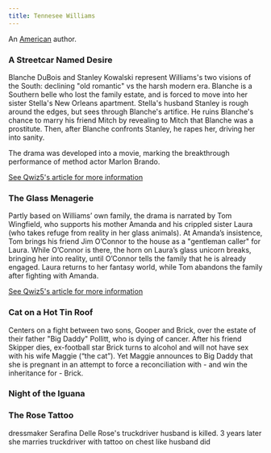 ```yaml
---
title: Tennesee Williams
---
```


An [American](../index.html) author.

### A Streetcar Named Desire

Blanche DuBois and Stanley Kowalski represent Williams's two visions of the South: declining "old romantic" vs the harsh modern era. Blanche is a Southern belle who lost the family estate, and is forced to move into her sister Stella's New Orleans apartment. Stella's husband Stanley is rough around the edges, but sees through Blanche's artifice. He ruins Blanche's chance to marry his friend Mitch by revealing to Mitch that Blanche was a prostitute. Then, after Blanche confronts Stanley, he rapes her, driving her into sanity.

The drama was developed into a movie, marking the breakthrough performance of method actor Marlon Brando.

[See Qwiz5's article for more information](https://www.qwizbowl.com/post/qwiz5-quizbowl-blanchedubois)

### The Glass Menagerie

 Partly based on Williams’ own family, the drama is narrated by Tom Wingfield, who supports his mother Amanda and his crippled sister Laura (who takes refuge from reality in her glass animals). At Amanda’s insistence, Tom brings his friend Jim O’Connor to the house as a "gentleman caller" for Laura. While O’Connor is there, the horn on Laura’s glass unicorn breaks, bringing her into reality, until O’Connor tells the family that he is already engaged. Laura returns to her fantasy world, while Tom abandons the family after fighting with Amanda.

[See Qwiz5's article for more information](https://www.qwizbowl.com/post/qwiz5-quizbowl-glassmenagerie)

### Cat on a Hot Tin Roof

Centers on a fight between two sons, Gooper and Brick, over the estate of their father "Big Daddy" Pollitt, who is dying of cancer. After his friend Skipper dies, ex-football star Brick turns to alcohol and will not have sex with his wife Maggie (“the cat”). Yet Maggie announces to Big Daddy that she is pregnant in an attempt to force a reconciliation with - and win the inheritance for - Brick.

### Night of the Iguana

### The Rose Tattoo

dressmaker Serafina Delle Rose's truckdriver husband is killed. 3 years later she marries truckdriver with tattoo on chest like husband did
